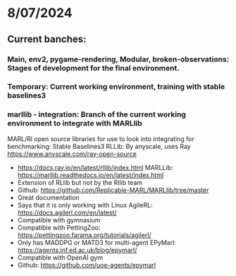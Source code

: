 # 8/07/2024
## Current banches:
### Main, env2, pygame-rendering, Modular, broken-observations: Stages of development for the final environment. 
### Temporary: Current working environment, training with stable baselines3
### marllib - integration: Branch of the current working environment to integrate with MARLlib 

MARL/Rl open source libraries for use to look into integrating for benchmarking:
Stable Baselines3 
RLLib: By anyscale, uses Ray https://www.anyscale.com/ray-open-source
  - https://docs.ray.io/en/latest/rllib/index.html
MARLLib: https://marllib.readthedocs.io/en/latest/index.html
  - Extension of RLlib but not by the Rllib team
  - Github: https://github.com/Replicable-MARL/MARLlib/tree/master
  - Great documentation 
  - Says that it is only working with Linux 
AgileRL: https://docs.agilerl.com/en/latest/
  - Compatible with gymnasium 
  - Compatible with PettingZoo: https://pettingzoo.farama.org/tutorials/agilerl/
  - Only has MADDPG or MATD3 for multi-agent 
EPyMarl: https://agents.inf.ed.ac.uk/blog/epymarl/
  - Compatible with OpenAI gym
  - Github: https://github.com/uoe-agents/epymarl

